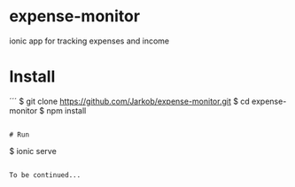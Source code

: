 # expense-monitor
ionic app for tracking expenses and income

# Install
´´´
$ git clone https://github.com/Jarkob/expense-monitor.git
$ cd expense-monitor
$ npm install
```

# Run
```
$ ionic serve
```

To be continued...

